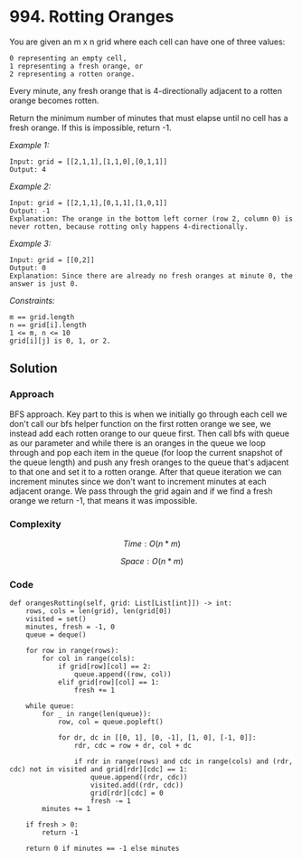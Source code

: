 # 994. Rotting Oranges
You are given an m x n grid where each cell can have one of three values:

    0 representing an empty cell,
    1 representing a fresh orange, or
    2 representing a rotten orange.

Every minute, any fresh orange that is 4-directionally adjacent to a rotten orange becomes rotten.

Return the minimum number of minutes that must elapse until no cell has a fresh orange. If this is impossible, return -1.

*Example 1:*

```
Input: grid = [[2,1,1],[1,1,0],[0,1,1]]
Output: 4
```

*Example 2:*

```
Input: grid = [[2,1,1],[0,1,1],[1,0,1]]
Output: -1
Explanation: The orange in the bottom left corner (row 2, column 0) is never rotten, because rotting only happens 4-directionally.
```

*Example 3:*

```
Input: grid = [[0,2]]
Output: 0
Explanation: Since there are already no fresh oranges at minute 0, the answer is just 0.
```

*Constraints:*

```
m == grid.length
n == grid[i].length
1 <= m, n <= 10
grid[i][j] is 0, 1, or 2.
```

## Solution

### Approach
BFS approach. Key part to this is when we initially go through each cell we don't call our bfs helper function on the first rotten orange we see, we instead add each rotten orange to our queue first. Then call bfs with queue as our parameter and while there is an oranges in the queue we loop through and pop each item in the queue (for loop the current snapshot of the queue length) and push any fresh oranges to the queue that's adjacent to that one and set it to a rotten orange. After that queue iteration we can increment minutes since we don't want to increment minutes at each adjacent orange. We pass through the grid again and if we find a fresh orange we return -1, that means it was impossible.

### Complexity
$$Time: O(n*m)$$

$$Space: O(n*m)$$

### Code
```
def orangesRotting(self, grid: List[List[int]]) -> int:
    rows, cols = len(grid), len(grid[0])
    visited = set()
    minutes, fresh = -1, 0
    queue = deque()
    
    for row in range(rows):
        for col in range(cols):
            if grid[row][col] == 2:
                queue.append((row, col))
            elif grid[row][col] == 1:
                fresh += 1

    while queue: 
        for _ in range(len(queue)):
            row, col = queue.popleft()

            for dr, dc in [[0, 1], [0, -1], [1, 0], [-1, 0]]:
                rdr, cdc = row + dr, col + dc

                if rdr in range(rows) and cdc in range(cols) and (rdr, cdc) not in visited and grid[rdr][cdc] == 1:
                    queue.append((rdr, cdc))
                    visited.add((rdr, cdc))
                    grid[rdr][cdc] = 0
                    fresh -= 1
        minutes += 1

    if fresh > 0:
        return -1

    return 0 if minutes == -1 else minutes
```
